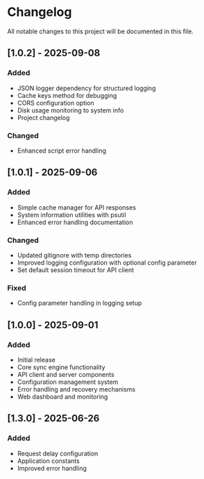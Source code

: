 # Changelog

All notable changes to this project will be documented in this file.

## [1.0.2] - 2025-09-08

### Added
- JSON logger dependency for structured logging
- Cache keys method for debugging
- CORS configuration option
- Disk usage monitoring to system info
- Project changelog

### Changed
- Enhanced script error handling

## [1.0.1] - 2025-09-06

### Added
- Simple cache manager for API responses
- System information utilities with psutil
- Enhanced error handling documentation

### Changed
- Updated gitignore with temp directories
- Improved logging configuration with optional config parameter
- Set default session timeout for API client

### Fixed
- Config parameter handling in logging setup

## [1.0.0] - 2025-09-01

### Added
- Initial release
- Core sync engine functionality
- API client and server components
- Configuration management system
- Error handling and recovery mechanisms
- Web dashboard and monitoring
## [1.3.0] - 2025-06-26

### Added
- Request delay configuration
- Application constants
- Improved error handling

